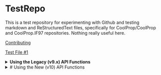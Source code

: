 # TestRepo
This is a test repository for experimenting with Github and testing markdown and ReStructuredText files, specifically for CoolProp/CoolProp and CoolProp.IF97 repositories.  Nothing really useful here.

[Contributing](CONTRIBUTING.md)

[Test File #1](TEST1.md)

<details>
   <summary><b>Using the Legacy (v9.x) API Functions</b></summary>
 
<br>These steps in the instructions file noted above are also outlined below for completeness (outside of Mathematica) and for direct application in any Mathematica notebook (.nb) or WL script (.wls).

## Loading RefpropLink from within Mathematica

To call any of the RefProp functions, a WL session must be initialized (as explained in the RefpropLinkInstructions).

In any Mathematica session or script, the **NIST RefProp** functions are loaded by evaluating (`<Shift>+<Enter>`) the following command.
   ```Mathematica
   Needs["RefpropLink`"]
   ```
This command loads the RefpropLink context if it has not already been loaded.

## Setting Up a Fluid or Mixture

To use the RefProp functions, the first step is to call **_Setup_** to load a fluid or mixture from the **NIST RefProp** library.  **_Setup_** calls the function `SETUPdll()` from the installed `REFPROP64.DLL`.  Setup can be run in two ways:  

1. Using the [RFPI interactive form](#The-RFPI-Interactive-Form), or
2. [Calling **_Setup_** programmatically](#Calling-Setup-Programmatically).  

Both methods are shown below.

### The RFPI Interactive Form 

   The RefpropLink package includes an interactive form function, `RFPI[]`, to simplify calls to setup.  This is handy if the session is being run interactively in a notebook, but not as useful in a WL script.

   ```Mathematica
   RFPI[]
   ```
   The above command generates this interactive form:

   ![RFPI Screenshot](img/RFPI.png "RFPI Screenshot")

   * The default paths of the installed `REFPROP64.DLL` and `fluids\` subfolder will be pre-populated, but can be changed if needed.  
   * For a single fluid, set the **number of components** to **1** and the **Input single fluid or mixture** field to `{fluidname.fld}`.  The example above uses this method to load the single pure-fluid file for `nitrogen`.
   * For mixtures, set the **Input single fluid or mixture** field as a list of comma separated strings.  For example: `{"fluid1.fld","fluid2.fld","fluid3.fld"}`.  Set the **Input number of components** fields to the appropriate number of fluids in the mixture.
   * The Reference state can be modified using the drop-down if needed.
   * Press the *Initialize* button to call **_Setup_** with the specified parameters.  
    
   > NOTE: The file `Filepaths.txt` in the RefpropLink installation folder contains two
   > two paths, separated by a semi-colon, to the installed REFPROP64.DLL file and the
   > installed fluids directory.  If RefProp is installed at a different location, these
   > path names should be modified for use as the defaults in the `RFPI[]` form.

### Calling Setup Programmatically

   Set all parameters up as strings and pass them to the `setup[]` function with a direct call.

   ```Mathematica
   (****************************************************************************)
   (*  For single fluid set fluidComponents as {"nameofluid.fld"}              *)
   (*  For mixtures, give the components of the mixture as a list of strings.  *)
   (*  Example: {"fluid1.fld","fluid2.fld","fluid3.fld"}                       *)
   (****************************************************************************)
   
   (*   Define parameter values for the call to Setup                          *)
   (****************************************************************************)
   dllpath = "C:\\Program Files (x86)\\REFPROP\\REFPRP64.DLL";
   fluidpath = "C:\\Program Files (x86)\\REFPROP\\fluids";
   fluidComponents = {"nitrogen.fld"};
   numberofComp = 1;
   refstate = "DEF";
   ierr = 0;
   herr = StringJoin[Table[" ", {256}]];
  
   (*   Call setup with the parameter values                                    *)
   (*****************************************************************************)
   setup[dllpath, fluidpath, fluidComponents, numberofComp, refstate, ierr, herr]
   ```
    
   A return value of _0_ indicates a successful call to **_setup_**.
   
   </details>
   
<details>
<summary># Using the New (v10) API Functions</summary>

These steps in the instructions file noted above are also outlined below for completeness (outside of Mathematica) and for direct application in any Mathematica notebook (.nb) or WL script (.wls).

## Loading RefpropLink from within Mathematica

To call any of the RefProp functions, a WL session must be initialized (as explained in the RefpropLinkInstructions).

In any Mathematica session or script, the **NIST RefProp** functions are loaded by evaluating (`<Shift>+<Enter>`) the following command.
   ```Mathematica
   Needs["RefpropLink`"]
   ```
This command loads the RefpropLink context if it has not already been loaded.

</details>
